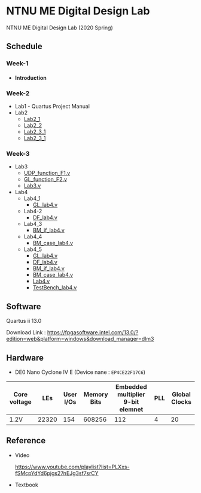 # NTNU ME Digital Design Lab
NTNU ME Digital Design Lab (2020 Spring)

## Schedule
### Week-1
  * #### Introduction

### Week-2
  * Lab1 - Quartus Project Manual
  * Lab2
    * [Lab2_1](Week-2/Lab2/Lab2_1)
    * [Lab2_2](Week-2/Lab2/Lab2_2)
    * [Lab2_3_1](Week-2/Lab2/Lab2_3_1)
    * [Lab2_3_1](Week-2/Lab2/Lab2_3_1)
### Week-3
  * Lab3
    * [UDP_function_F1.v](Week-3/UDP_function_F1.v)
    * [GL_function_F2.v](Week-3/GL_function_F2.v)
    * [Lab3.v](Week-3/Lab3.v)
  * Lab4
    * Lab4_1
      * [GL_lab4.v](Week-4/Lab4_1/GL_lab4.v)
    * Lab4-2
      * [DF_lab4.v](Week-4/Lab4_2/DF_lab4.v)
    * Lab4_3
      * [BM_if_lab4.v](Week-4/Lab4_3/BM_if_lab4.v)
    * Lab4_4
      * [BM_case_lab4.v](Week-4/Lab4_4/BM_case_lab4.v)
    * Lab4_5
      * [GL_lab4.v](Week-4/Lab4_1/GL_lab4.v)
      * [DF_lab4.v](Week-4/Lab4_2/DF_lab4.v)
      * [BM_if_lab4.v](Week-4/Lab4_3/BM_if_lab4.v)
      * [BM_case_lab4.v](Week-4/Lab4_4/BM_case_lab4.v)
      * [Lab4.v](Week-4/Lab4_5/Lab4.v)
      * [TestBench_lab4.v](Week-4/Lab4_5/TestBench_lab4.v)

## Software
Quartus ii 13.0

Download Link : https://fpgasoftware.intel.com/13.0/?edition=web&platform=windows&download_manager=dlm3

## Hardware
* DE0 Nano Cyclone IV E (Device nane : `EP4CE22F17C6`)

|Core voltage|LEs|User I/Os|Memory Bits|Embedded multiplier 9-bit elemnet|PLL|Global Clocks|
|-|-|-|-|-|-|-|
|1.2V|22320|154|608256|112|4|20|
## Reference
* Video

    https://www.youtube.com/playlist?list=PLXxs-fSMcpYdYd6pjgs27nEJg3sf7srCY  

* Textbook
